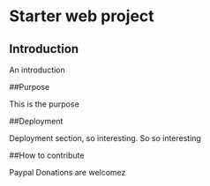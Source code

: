 # Starter web project

## Introduction

An introduction

##Purpose

This is the purpose

##Deployment

Deployment section, so interesting. So so interesting

##How to contribute

Paypal Donations are welcomez